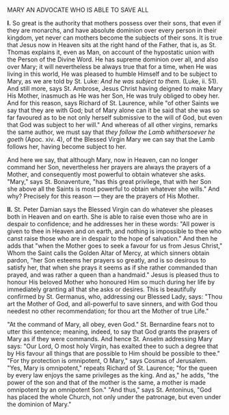 
MARY AN ADVOCATE WHO IS ABLE TO SAVE ALL

**I\.** So great is the authority that mothers possess over their sons, that even if they are monarchs, and have absolute dominion over every person in their kingdom, yet never can mothers become the subjects of their sons. It is true that Jesus now in Heaven sits at the right hand of the Father, that is, as St. Thomas explains it, even as Man, on account of the hypostatic union with the Person of the Divine Word. He has supreme dominion over all, and also over Mary; it will nevertheless be always true that for a time, when He was living in this world, He was pleased to humble Himself and to be subject to Mary, as we are told by St. Luke: *And he was subject to them.* (Luke, ii. 51). And still more, says St. Ambrose, Jesus Christ having deigned to make Mary His Mother, inasmuch as He was her Son, He was truly obliged to obey her. And for this reason, says Richard of St. Laurence, while \"of other Saints we say that they are with God; but of Mary alone can it be said that she was so far favoured as to be not only herself submissive to the will of God, but even that God was subject to her will.\" And whereas of all other virgins, remarks the same author, we must say that *they follow the Lamb whithersoever he goeth* (Apoc. xiv. 4), of the Blessed Virgin Mary we can say that the Lamb follows her, having become subject to her.

And here we say, that although Mary, now in Heaven, can no longer command her Son, nevertheless her prayers are always the prayers of a Mother, and consequently most powerful to obtain whatever she asks. \"Mary,\" says St. Bonaventure, \"has this great privilege, that with her Son she above all the Saints is most powerful to obtain whatever she wills.\" And why? Precisely for this reason — they are the prayers of His Mother.

**II\.** St. Peter Damian says the Blessed Virgin can do whatever she pleases both in Heaven and on earth. She is able to raise even those who are in despair to confidence; and he addresses her in these words: \"All power is given to thee in Heaven and on earth, and nothing is impossible to thee who canst raise those who are in despair to the hope of salvation.\" And then he adds that \"when the Mother goes to seek a favour for us from Jesus Christ,\" Whom the Saint calls the Golden Altar of Mercy, at which sinners obtain pardon, \"her Son esteems her prayers so greatly, and is so desirous to satisfy her, that when she prays it seems as if she rather commanded than prayed, and was rather a queen than a handmaid.\" Jesus is pleased thus to honour His beloved Mother who honoured Him so much during her life by immediately granting all that she asks or desires. This is beautifully confirmed by St. Germanus, who, addressing our Blessed Lady, says: \"Thou art the Mother of God, and all-powerful to save sinners, and with God thou needest no other recommendation; for thou art the Mother of true Life.\"

\"At the command of Mary, all obey, even God.\" St. Bernardine fears not to utter this sentence; meaning, indeed, to say that God grants the prayers of Mary as if they were commands. And hence St. Anselm addressing Mary says: \"Our Lord, O most holy Virgin, has exalted thee to such a degree that by His favour all things that are possible to Him should be possible to thee.\" \"For thy protection is omnipotent, O Mary,\" says Cosmas of Jerusalem. \"Yes, Mary is omnipotent,\" repeats Richard of St. Laurence; \"for the queen by every law enjoys the same privileges as the king. And as,\" he adds, \"the power of the son and that of the mother is the same, a mother is made omnipotent by an omnipotent Son.\" \"And thus,\" says St. Antoninus, \"God has placed the whole Church, not only under the patronage, but even under the dominion of Mary.\"

